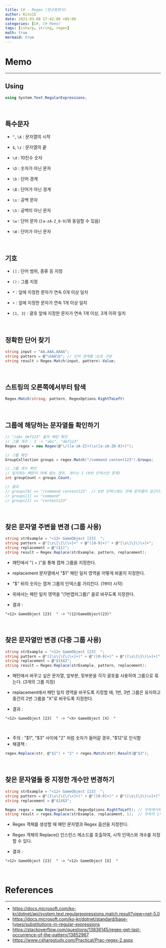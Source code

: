 ```yaml
---
title: C# - Regex (정규표현식)
author: Rito15
date: 2021-03-08 17:42:00 +09:00
categories: [C#, C# Memo]
tags: [csharp, string, regex]
math: true
mermaid: true
---
```


# Memo
---

## Using

```cs
using System.Text.RegularExpressions;
```

<br>

## **특수문자**

- `^`, `\A` : 문자열의 시작

- `$`, `\z` : 문자열의 끝

- `\d` : 10진수 숫자

- `\D` : 숫자가 아닌 문자

- `\b` : 단어 경계

- `\B` : 단어가 아닌 경계

- `\s` : 공백 문자

- `\S` : 공백이 아닌 문자

- `\w` : 단어 문자 (`[a-zA-Z_0-9]`와 동일할 수 있음)

- `\W` : 단어가 아닌 문자

<br>

## **기호**

- `[]` : 단어 범위, 종류 등 지정

- `()` : 그룹 지정

- `*` : 앞에 지정한 문자가 연속 0개 이상 일치

- `+` : 앞에 지정한 문자가 연속 1개 이상 일치

- `{1, 3}` : 괄호 앞에 지정한 문자가 연속 1개 이상, 3개 이하 일치

<br>

## **정확한 단어 찾기**

```cs
string input = "AA,AAA,AAAA";
string pattern = @"\bAA\b"; // 단어 경계를 \b로 구분
string result = Regex.Match(input, pattern).Value;
```

<br>

## **스트링의 오른쪽에서부터 탐색**

```cs
Regex.Match(string, pattern, RegexOptions.RightToLeft)
```

<br>



## **그룹에 해당하는 문자열들 확인하기**

```cs
// "/abc def123" 꼴의 패턴 확인
// 그룹 개수 : 2 -> "abc", "def123"
Regex regex = new Regex(@"\/([a-zA-Z]+)\s([a-zA-Z0-9]+)");

// 그룹 확인
GroupCollection groups = regex.Match("/command content123").Groups;

// 그룹 개수 확인
// 일치하는 패턴이 아예 없는 경우, 개수는 1 (0번 인덱스만 존재)
int groupCount = groups.Count;

// 결과
// groups[0] => "/command content123"  // 0번 인덱스에는 전체 문자열이 담긴다.
// groups[1] => "command"
// groups[2] => "content123"
```

<br>



## **찾은 문자열 주변을 변경 (그룹 사용)**

```cs
string strExample = "<12> GameObject [23]  ";
string pattern = @"[\s\[\{\(\<]+" + @"([0-9]+)" + @"[\s\]\}\)\>]+";
string replacement = @"($1)";
string result = Regex.Replace(strExample, pattern, replacement);
```

- 패턴에서 "( ~ )"을 통해 캡쳐 그룹을 지정한다.

- replacement 문자열에서 "$1" 패턴 일치 영역을 어떻게 바꿀지 지정한다.

- "$" 뒤의 숫자는 캡쳐 그룹의 인덱스를 가리킨다. (1부터 시작)

- 위에서는 패턴 일치 영역을 "(1번캡처그룹)" 꼴로 바꾸도록 지정한다.

- 결과 : 

```
"<12> GameObject [23]  " -> "(12)GameObject(23)"
```

<br>



## **찾은 문자열만 변경 (다중 그룹 사용)**

```cs
string strExample = "<12> GameObject [23]  ";
string pattern = @"([\s\[\{\(\<]+)" + @"([0-9]+)" + @"([\s\]\}\)\>]+)";
string replacement = @"$1X$3";
string result = Regex.Replace(strExample, pattern, replacement);
```

- 패턴에서 바꾸고 싶은 문자열, 앞부분, 뒷부분을 각각 괄호를 사용하여 그룹으로 묶는다. (3개의 그룹 지정)

- replacement에서 패턴 일치 영역을 바꾸도록 지정할 때, 1번, 3번 그룹은 유지하고 중간의 2번 그룹을 "X"로 바꾸도록 지정한다.

- 결과 : 

```
"<12> GameObject [23]  " -> "<X> GameObject [X]  "
```

<br>

- 주의 : "$1", "$3" 사이에 "2" 처럼 숫자가 들어갈 경우, "$12"로 인식함
- 해결책 : 

```cs
regex.Replace(str, @"$1") + "2" + regex.Match(str).Result(@"$3");
```

<br>



## **찾은 문자열들 중 지정한 개수만 변경하기**

```cs
string strExample = "<12> GameObject [23]  ";
string pattern = @"([\s\[\{\(\<]+)" + @"([0-9]+)" + @"([\s\]\}\)\>]+)";
string replacement = @"$1X$3";

Regex regex = new Regex(pattern, RegexOptions.RightToLeft); // 우측에서부터 매치
string result = regex.Replace(strExample, replacement, 1);  // 우측의 1개만 변경
```

- Regex 객체를 생성할 때 패턴 문자열과 Regex 옵션을 지정한다.

- Regex 객체의 Replace() 인스턴스 메소드를 호출하여, 시작 인덱스와 개수를 지정할 수 있다.

- 결과 : 

```
"<12> GameObject [23]  " -> "<12> GameObject [X]  "
```

<br>



# References
---
- <https://docs.microsoft.com/ko-kr/dotnet/api/system.text.regularexpressions.match.result?view=net-5.0>
- <https://docs.microsoft.com/ko-kr/dotnet/standard/base-types/substitutions-in-regular-expressions>
- <https://stackoverflow.com/questions/13836145/regex-get-last-occurrence-of-the-pattern/13852967>
- <https://www.csharpstudy.com/Practical/Prac-regex-2.aspx>